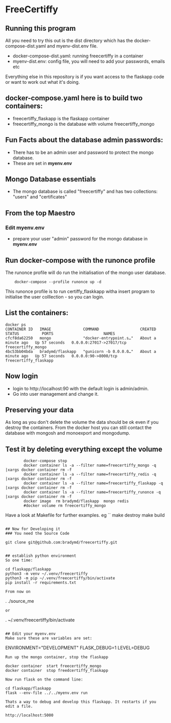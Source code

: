 # FreeCertiffy
## Running this program
All you need to try this out is the dist directory which has the docker-compose-dist.yaml and myenv-dist.env file.
* docker-compose-dist.yaml: running freecertiffy in a container
* myenv-dist.env: config file, you will need to add your passwords, emails etc

Everything else in this repository is if you want access to the flaskapp code or want to work out what it's doing.

## docker-compose.yaml here is to build two containers:
  - freecertiffy_flaskapp is the flaskapp container
  - freecertiffy_mongo is the database with volume freecertiffy_mongo

## Fun Facts about the database admin passwords:
  - There has to be an admin user and password to protect the mongo database.
  - These are set in **myenv.env**

## Mongo Database essentials
  - The mongo database is called "freecertiffy" and has two collections: "users" and "certificates"

## From the top Maestro
### Edit __myenv.env__
  - prepare your user "admin" password for the mongo database in __myenv.env__

## Run docker-compose with the runonce profile
The runonce profile will do run the initialisation of the mongo user database.
```
    docker-compose --profile runonce up -d
```
This runonce profile is to run certiffy_flaskkapp witha insert program to initialise the user colllection - so you can login.

## List the containers:
```
docker ps
CONTAINER ID   IMAGE              COMMAND                  CREATED              STATUS          PORTS                      NAMES
cfcf8da62250   mongo              "docker-entrypoint.s…"   About a minute ago   Up 57 seconds   0.0.0.0:27017->27017/tcp   freecertiffy_mongo
4bc53bb04bda   bradymd/flaskapp   "gunicorn -b 0.0.0.0…"   About a minute ago   Up 57 seconds   0.0.0.0:90->8000/tcp       freecertiffy_flaskapp
```

## Now login
  - login to http://localhost:90 with the default login is admin/admin.
  - Go into user management and change it.

## Preserving your data
As long as you don't delete the volume the data should be ok even if you destroy the containers. 
From the docker host you can still contact the database with mongosh  and monoexport and mongodump.

## Test it by deleting everything except the volume
```
        docker-compose stop
        docker container ls -a --filter name=freecertiffy_mongo -q |xargs docker container rm -f 
        docker container ls -a --filter name=freecertiffy_redis -q |xargs docker container rm -f 
        docker container ls -a --filter name=freecertiffy_flaskapp -q |xargs docker container rm -f 
        docker container ls -a --filter name=freecertiffy_runonce -q |xargs docker container rm -f 
        docker image  rm bradymd/flaskapp  mongo redis
        #docker volume rm freecertiffy_mongo
```
Have a look at Makefile for further examples. eg
``
        make destroy
        make build
```

## Now for Developing it
### You need the Source Code
```
    git clone git@github.com:bradymd/freecertiffy.git
```

## establish python environment
So one time:
```
    cd flaskapp/flaskapp
    python3 -m venv ~/.venv/freecertiffy
    python3 -m pip ~/.venv/freecertiffy/bin/activate
    pip install -r requirements.txt
```
From now on 
```
.   ./source_me
```
or
```
.   ~/.venv/freecertiffy/bin/activate
```

## Edit your myenv.env
Make sure these are variables are set:
```
ENVIRONMENT="DEVELOPMENT"
FLASK_DEBUG=1
LEVEL=DEBUG
```
Run up the mongo container, stop the flaskapp
```
    docker container  start freecertiffy_mongo
    docker container  stop freedcertiffy_flaskapp
```
Now run flask on the command line:
```
    cd flaskapp/flaskapp
    flask --env-file ../../myenv.env run
```
Thats a way to debug and develop this flaskapp. It restarts if you edit a file.
```
    http://localhost:5000
```
